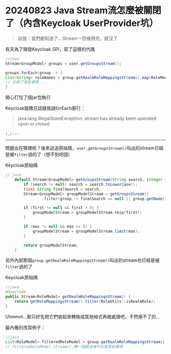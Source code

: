 ﻿---
tags:
  - Keycloak
  - Stream
  - Java
---
# 20240823 Java Stream流怎麼被關閉了（內含Keycloak UserProvider坑）
> 前提：我們都知道了，Stream一但被用完，就沒了

有天為了開發Keycloak SPI，寫了這樣的代碼

```java
//java 
Stream<GroupModel> groups = user.getGroupsStream();

groups.forEach(group -> {
List<String> roleNames = group.getRealmRoleMappingsStream().map(RoleModel::getName).collect(Collectors.toList());
// 又做了某些事情...
}
```

開心打包了個jar包執行



Keycloak服務日誌跟我說forEach那行：

> java.lang.IllegalStateException: stream has already been operated upon or closed

`;_;...`

---

問題出在哪裡呢？後來追追原始碼，`user.getGroupsStream()`叫出的stream已經是被`filter`過的了（想不到吧囧）

Keycloak原始碼
```java
// java
    default Stream<GroupModel> getGroupsStream(String search, Integer first, Integer max) {
        if (search != null) search = search.toLowerCase();
        final String finalSearch = search;
        Stream<GroupModel> groupModelStream = getGroupsStream()
                .filter(group -> finalSearch == null || group.getName().toLowerCase().contains(finalSearch));

        if (first != null && first > 0) {
            groupModelStream = groupModelStream.skip(first);
        }

        if (max != null && max >= 0) {
            groupModelStream = groupModelStream.limit(max);
        }

        return groupModelStream;
    }
```


另外內部那個`group.getRealmRoleMappingsStream()`叫出的stream也已經是被`filter`過的了

Keycloak原始碼
```java
//java
@Override
public Stream<RoleModel> getRealmRoleMappingsStream() {
    return getRoleMappingsStream().filter(RoleUtils::isRealmRole);
}
```

Uhmmm...那只好先把它們收起來轉換成其他格式再做處理吧，不然用不了的...

最內層的改寫例子：
```java
//java
List<RoleModel> filteredRoleModel = group.getRealmRoleMappingsStream().collect(Collectors.toList()); 
// filteredRoleModel.stream().開一個新流後可以做其他事情
```